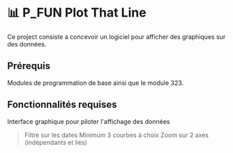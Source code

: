# 📊 P_FUN Plot That Line
Ce project consiste a concevoir un logiciel pour afficher des graphiques sur des données.

## Prérequis
Modules de programmation de base ainsi que le module 323.

## Fonctionnalités requises 
Interface graphique pour piloter l'affichage des données
> Filtre sur les dates
> Minimum 3 courbes à choix
> Zoom sur 2 axes (indépendants et liés)
